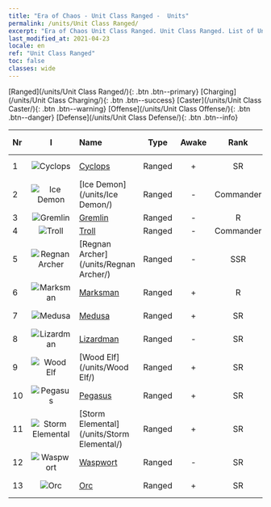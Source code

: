 ```yaml
---
title: "Era of Chaos - Unit Class Ranged -  Units"
permalink: /units/Unit Class Ranged/
excerpt: "Era of Chaos Unit Class Ranged. Unit Class Ranged. List of Unit Class in Era of Chaos"
last_modified_at: 2021-04-23
locale: en
ref: "Unit Class Ranged"
toc: false
classes: wide
---
```

 [Ranged](/units/Unit Class Ranged/){: .btn .btn--primary} [Charging](/units/Unit Class Charging/){: .btn .btn--success} [Caster](/units/Unit Class Caster/){: .btn .btn--warning} [Offense](/units/Unit Class Offense/){: .btn .btn--danger} [Defense](/units/Unit Class Defense/){: .btn .btn--info} 

  | Nr | I |         Name        |   Type   | Awake |    Rank   |   Members     |  Stars  | Exclusive | Attack  |     HP    |  Awaken Name  |
  |:---|:-:|:--------------------|:--------:|:-----:|:---------:|:-------------:|:-------:|:---------:|:-------:|:---------:|:--------------|
  | 1 | ![Cyclops](/images/u/ti_duyanjuren.jpg) | [Cyclops](/units/Cyclops/) | Ranged | + | SR | x4 | <i class="fas fa-star"/><i class="fas fa-star"/> | + | 678.8 | 5091 |  Cyclops King  |
  | 2 | ![Ice Demon](/images/u/ti_bingmo.jpg) | [Ice Demon](/units/Ice Demon/) | Ranged | - | Commander | x1 | <i class="fas fa-star"/><i class="fas fa-star"/><i class="fas fa-star"/> | - | 565.7 | 5996 |   -   |
  | 3 | ![Gremlin](/images/u/ti_xiaoyaojing.jpg) | [Gremlin](/units/Gremlin/) | Ranged | - | R | x9 | <i class="fas fa-star"/> | - | 84.4 | 645 |   -   |
  | 4 | ![Troll](/images/u/ti_suoerjuren.jpg) | [Troll](/units/Troll/) | Ranged | - | Commander | x1 | <i class="fas fa-star"/><i class="fas fa-star"/><i class="fas fa-star"/> | - | 1018.3 | 9051 |   -   |
  | 5 | ![Regnan Archer](/images/u/ti_ruigenanushou.jpg) | [Regnan Archer](/units/Regnan Archer/) | Ranged | - | SSR | x1 | <i class="fas fa-star"/><i class="fas fa-star"/><i class="fas fa-star"/> | - | 235.5 | 1245 |   -   |
  | 6 | ![Marksman](/images/u/ti_nushou.jpg) | [Marksman](/units/Marksman/) | Ranged | + | R | x9 | <i class="fas fa-star"/> | - | 85.3 | 438 |  Master Archer  |
  | 7 | ![Medusa](/images/u/ti_meidusha.jpg) | [Medusa](/units/Medusa/) | Ranged | + | SR | x4 | <i class="fas fa-star"/><i class="fas fa-star"/><i class="fas fa-star"/> | + | 202.0 | 1144 |  Medusa Queen  |
  | 8 | ![Lizardman](/images/u/ti_xiyiren.jpg) | [Lizardman](/units/Lizardman/) | Ranged | - | SR | x4 | <i class="fas fa-star"/><i class="fas fa-star"/> | - | 174.9 | 1144 |   -   |
  | 9 | ![Wood Elf](/images/u/ti_mujingling.jpg) | [Wood Elf](/units/Wood Elf/) | Ranged | + | SR | x9 | <i class="fas fa-star"/><i class="fas fa-star"/> | - | 92.4 | 438 |  Grand Elf  |
  | 10 | ![Pegasus](/images/u/ti_feima.jpg) | [Pegasus](/units/Pegasus/) | Ranged | + | SR | x4 | <i class="fas fa-star"/><i class="fas fa-star"/> | + | 195.1 | 1144 |  Silver Pegasus  |
  | 11 | ![Storm Elemental](/images/u/ti_leiyuansu2.jpg) | [Storm Elemental](/units/Storm Elemental/) | Ranged | + | SR | x4 | <i class="fas fa-star"/><i class="fas fa-star"/> | - | 99.2 | 662 |  Lightning Storm  |
  | 12 | ![Waspwort](/images/u/ti_dufengcao.jpg) | [Waspwort](/units/Waspwort/) | Ranged | - | SR | x1 | <i class="fas fa-star"/><i class="fas fa-star"/><i class="fas fa-star"/> | - | 950.3 | 5543 |   -   |
  | 13 | ![Orc](/images/u/ti_shourentoufushou.jpg) | [Orc](/units/Orc/) | Ranged | + | SR | x4 | <i class="fas fa-star"/><i class="fas fa-star"/> | - | 82.7 | 662 |  Orc Commander  |
